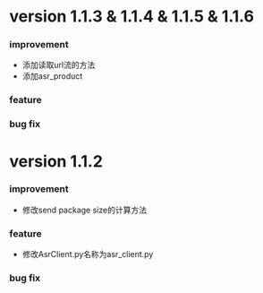 # version 1.1.3 & 1.1.4 & 1.1.5 & 1.1.6

### improvement 

- 添加读取url流的方法
- 添加asr_product

### feature

### bug fix


# version 1.1.2
### improvement

- 修改send package size的计算方法

### feature 

- 修改AsrClient.py名称为asr_client.py

### bug fix
